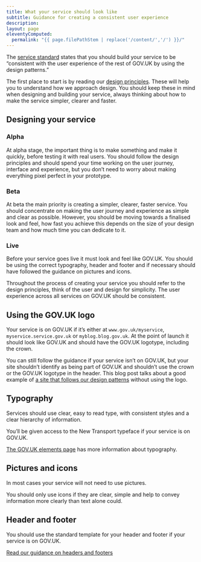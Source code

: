 ```yaml
---
title: What your service should look like
subtitle: Guidance for creating a consistent user experience
description:
layout: page
eleventyComputed:
  permalink: "{{ page.filePathStem | replace('/content/','/') }}/"
---
```


The [service standard](/version-1/standard-13/) states that you should build your service to be “consistent with the user experience of the rest of GOV.UK by using the design patterns.”

The first place to start is by reading our [design principles](https://www.gov.uk/design-principles). These will help you to understand how we approach design. You should keep these in mind when designing and building your service, always thinking about how to make the service simpler, clearer and faster.

## Designing your service

### Alpha

At alpha stage, the important thing is to make something and make it quickly, before testing it with real users. You should follow the design principles and should spend your time working on the user journey, interface and experience, but you don’t need to worry about making everything pixel perfect in your prototype.

### Beta

At beta the main priority is creating a simpler, clearer, faster service. You should concentrate on making the user journey and experience as simple and clear as possible. However, you should be moving towards a finalised look and feel, how fast you achieve this depends on the size of your design team and how much time you can dedicate to it.

### Live

Before your service goes live it must look and feel like GOV.UK. You should be using the correct typography, header and footer and if necessary should have followed the guidance on pictures and icons.

Throughout the process of creating your service you should refer to the design principles, think of the user and design for simplicity. The user experience across all services on GOV.UK should be consistent.

## Using the GOV.UK logo

Your service is on GOV.UK if it’s either at `www.gov.uk/myservice`, `myservice.service.gov.uk` or `myblog.blog.gov.uk`. At the point of launch it should look like GOV.UK and should have the GOV.UK logotype, including the crown.

You can still follow the guidance if your service isn’t on GOV.UK, but your site shouldn’t identify as being part of GOV.UK and shouldn’t use the crown or the GOV.UK logotype in the header. This blog post talks about a good example of [a site that follows our design patterns](https://gds.blog.gov.uk/2013/03/18/intranets-dcms/) without using the logo.

## Typography

Services should use clear, easy to read type, with consistent styles and a clear hierarchy of information.

You’ll be given access to the New Transport typeface if your service is on GOV.UK.

[The GOV.UK elements page](https://web.archive.org//web/20150325053951/https://www.gov.uk/service-manual/user-centred-design/resources/elements/index.html) has more information about typography.

## Pictures and icons

In most cases your service will not need to use pictures.

You should only use icons if they are clear, simple and help to convey information more clearly than text alone could.

## Header and footer

You should use the standard template for your header and footer if your service is on GOV.UK.

[Read our guidance on headers and footers](https://web.archive.org//web/20150325053951/https://www.gov.uk/service-manual/user-centred-design/resources/header-footer)
